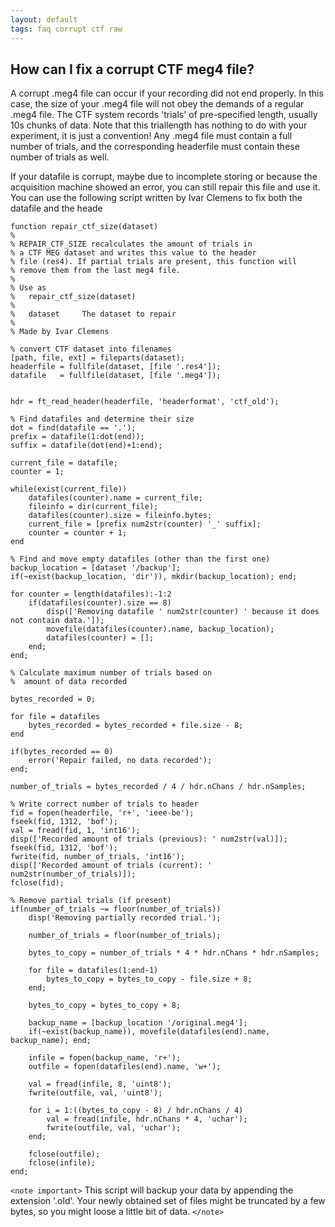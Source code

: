 ```yaml
---
layout: default
tags: faq corrupt ctf raw
---
```


## How can I fix a corrupt CTF meg4 file?

A corrupt .meg4 file can occur if your recording did not end properly. In this case, the size of your .meg4 file will not obey the demands of a regular .meg4 file. The CTF system records 'trials' of pre-specified length, usually 10s chunks of data. Note that this triallength has nothing to do with your experiment, it is just a convention! Any .meg4 file must contain a full number of trials, and the corresponding headerfile must contain these number of trials as well. 

If your datafile is corrupt, maybe due to incomplete storing or because the acquisition machine showed an error, you can still repair this file and use it. You can use the following script written by Ivar Clemens to fix both the datafile and the heade


    function repair_ctf_size(dataset)
    %
    % REPAIR_CTF_SIZE recalculates the amount of trials in
    % a CTF MEG dataset and writes this value to the header 
    % file (res4). If partial trials are present, this function will 
    % remove them from the last meg4 file.
    %
    % Use as
    %   repair_ctf_size(dataset)
    %
    %   dataset     The dataset to repair
    %
    % Made by Ivar Clemens
    
    % convert CTF dataset into filenames
    [path, file, ext] = fileparts(dataset);
    headerfile = fullfile(dataset, [file '.res4']);
    datafile   = fullfile(dataset, [file '.meg4']);
      
    
    hdr = ft_read_header(headerfile, 'headerformat', 'ctf_old');
    
    % Find datafiles and determine their size
    dot = find(datafile == '.');
    prefix = datafile(1:dot(end));    
    suffix = datafile(dot(end)+1:end);
    
    current_file = datafile;
    counter = 1;
   
    while(exist(current_file))
        datafiles(counter).name = current_file; 
        fileinfo = dir(current_file);       
        datafiles(counter).size = fileinfo.bytes;
        current_file = [prefix num2str(counter) '_' suffix];       
        counter = counter + 1;
    end
    
    % Find and move empty datafiles (other than the first one)
    backup_location = [dataset '/backup'];
    if(~exist(backup_location, 'dir')), mkdir(backup_location); end;
    
    for counter = length(datafiles):-1:2
        if(datafiles(counter).size == 8)
            disp(['Removing datafile ' num2str(counter) ' because it does not contain data.']);
            movefile(datafiles(counter).name, backup_location);            
            datafiles(counter) = [];
        end;
    end;      
    
    % Calculate maximum number of trials based on
    %  amount of data recorded
    
    bytes_recorded = 0;
    
    for file = datafiles
        bytes_recorded = bytes_recorded + file.size - 8;
    end
    
    if(bytes_recorded == 0)
        error('Repair failed, no data recorded');
    end;
    
    number_of_trials = bytes_recorded / 4 / hdr.nChans / hdr.nSamples;
    
    % Write correct number of trials to header
    fid = fopen(headerfile, 'r+', 'ieee-be');
    fseek(fid, 1312, 'bof');
    val = fread(fid, 1, 'int16');
    disp(['Recorded amount of trials (previous): ' num2str(val)]);
    fseek(fid, 1312, 'bof');
    fwrite(fid, number_of_trials, 'int16');
    disp(['Recorded amount of trials (current): ' num2str(number_of_trials)]);    
    fclose(fid);        
    
    % Remove partial trials (if present)
    if(number_of_trials ~= floor(number_of_trials))       
        disp('Removing partially recorded trial.');
        
        number_of_trials = floor(number_of_trials);
        
        bytes_to_copy = number_of_trials * 4 * hdr.nChans * hdr.nSamples;
        
        for file = datafiles(1:end-1)
            bytes_to_copy = bytes_to_copy - file.size + 8;
        end;
        
        bytes_to_copy = bytes_to_copy + 8;
        
        backup_name = [backup_location '/original.meg4'];
        if(~exist(backup_name)), movefile(datafiles(end).name, backup_name); end;
    
        infile = fopen(backup_name, 'r+');
        outfile = fopen(datafiles(end).name, 'w+');
    
        val = fread(infile, 8, 'uint8');
        fwrite(outfile, val, 'uint8');
    
        for i = 1:((bytes_to_copy - 8) / hdr.nChans / 4)
            val = fread(infile, hdr.nChans * 4, 'uchar');
            fwrite(outfile, val, 'uchar');
        end;
    
        fclose(outfile);
        fclose(infile);
    end;
 
`<note important>`
This script will backup your data by appending the extension '.old'. Your newly obtained set of files might be truncated by a few bytes, so you might loose a little bit of data.
`</note>`
